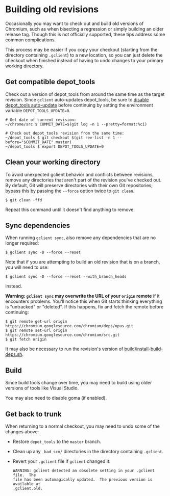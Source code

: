 # Building old revisions

Occasionally you may want to check out and build old versions of Chromium, such
as when bisecting a regression or simply building an older release tag. Though
this is not officially supported, these tips address some common complications.

This process may be easier if you copy your checkout (starting from the
directory containing `.gclient`) to a new location, so you can just delete the
checkout when finished instead of having to undo changes to your primary working
directory.

## Get compatible depot_tools

Check out a version of depot_tools from around the same time as the target
revision. Since `gclient` auto-updates depot_tools, be sure to
[disable depot_tools auto-update](https://dev.chromium.org/developers/how-tos/depottools#TOC-Disabling-auto-update)
before continuing by setting the environment variable `DEPOT_TOOLS_UPDATE=0`.

```shell
# Get date of current revision:
~/chrome/src $ COMMIT_DATE=$(git log -n 1 --pretty=format:%ci)

# Check out depot_tools revision from the same time:
~/depot_tools $ git checkout $(git rev-list -n 1 --before="$COMMIT_DATE" master)
~/depot_tools $ export DEPOT_TOOLS_UPDATE=0
```

## Clean your working directory

To avoid unexpected gclient behavior and conflicts between revisions, remove any
directories that aren't part of the revision you've checked out. By default, Git
will preserve directories with their own Git repositories; bypass this by
passing the `--force` option twice to `git clean`.

```shell
$ git clean -ffd
```

Repeat this command until it doesn't find anything to remove.

## Sync dependencies

When running `gclient sync`, also remove any dependencies that are no longer
required:

```shell
$ gclient sync -D --force --reset
```

Note that if you are attempting to build an old revision that is on a branch,
you will need to use:

```shell
$ gclient sync -D --force --reset --with_branch_heads
```

instead.

**Warning: `gclient sync` may overwrite the URL of your `origin` remote** if it
encounters problems. You'll notice this when Git starts thinking everything is
"untracked" or "deleted". If this happens, fix and fetch the remote before
continuing:

```shell
$ git remote get-url origin
https://chromium.googlesource.com/chromium/deps/opus.git
$ git remote set-url origin https://chromium.googlesource.com/chromium/src.git
$ git fetch origin
```

It may also be necessary to run the revision's version of
[build/install-build-deps.sh](/build/install-build-deps.sh).

## Build

Since build tools change over time, you may need to build using older versions
of tools like Visual Studio.

You may also need to disable goma (if enabled).

## Get back to trunk

When returning to a normal checkout, you may need to undo some of the changes
above:

*   Restore `depot_tools` to the `master` branch.
*   Clean up any `_bad_scm/` directories in the directory containing `.gclient`.
*   Revert your `.gclient` file if `gclient` changed it:

    ```
    WARNING: gclient detected an obsolete setting in your .gclient file.  The
    file has been automagically updated.  The previous version is available at
    .gclient.old.
    ```
